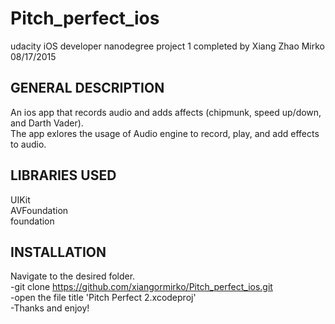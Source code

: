 # Pitch_perfect_ios

udacity iOS developer nanodegree project 1 completed by Xiang Zhao Mirko
08/17/2015

GENERAL DESCRIPTION
-------------------
An ios app that records audio and adds affects (chipmunk, speed up/down, and Darth Vader).  
The app exlores the usage of Audio engine to record, play, and add effects to audio.

LIBRARIES USED
-------------------
UIKit  
AVFoundation  
foundation  

INSTALLATION
-------------------
Navigate to the desired folder.  
-git clone https://github.com/xiangormirko/Pitch_perfect_ios.git   
-open the file title 'Pitch Perfect 2.xcodeproj'  
-Thanks and enjoy!
